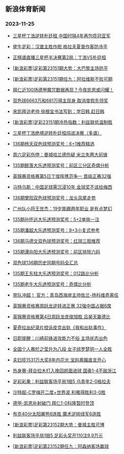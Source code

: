 ## 新浪体育新闻 
### 2023-11-25

+ [三星杯丁浩逆转朴廷桓 中国时隔4年再包揽冠亚军](https://sports.sina.com.cn/go/2023-11-24/doc-imzvtazu4616229.shtml)

+ [佬牛足彩：汉堡主胜作胆 格拉夫夏普作客防冷平](https://sports.sina.com.cn/l/2023-11-24/doc-imzvsncu5531933.shtml)

+ [正棋谱直播三星杯半决赛第2局：丁浩VS朴廷桓](https://sports.sina.com.cn/go/2023-11-24/doc-imzvswtt3673827.shtml)

+ [[新浪彩票]足彩第23151期大势：大巴黎主场防平](https://sports.sina.com.cn/l/2023-11-24/doc-imzvsncu5517841.shtml)

+ [[新浪彩票]足彩第23151期任九：阿拉维斯不败可期](https://sports.sina.com.cn/l/2023-11-24/doc-imzvsnea4846947.shtml)

+ [拜仁近100场德甲魔咒数据再现？今夜凯恩或闪耀！](https://sports.sina.com.cn/l/2023-11-24/doc-imzvsncu5515934.shtml)

+ [双色球6663万和681万得主现身 取消度假先领奖](https://sports.sina.com.cn/l/2023-11-24/doc-imzvsfvw5645475.shtml)

+ [宋凯拜访老帅 徐根宝书法写到：学日韩 赶日韩](https://sports.sina.com.cn/china/2023-11-24/doc-imzvssmv3735080.shtml)

+ [[新浪彩票]足彩23151期冷热指数：利兹联低温制胜](https://sports.sina.com.cn/l/2023-11-24/doc-imzvsncv7031461.shtml)

+ [三星杯丁浩绝境逆转朴廷桓闯进决赛（多谱）](https://sports.sina.com.cn/go/2023-11-24/doc-imzvtiip3502244.shtml)

+ [136期杨天双色球预测奖号：6+1推荐精选](https://sports.sina.com.cn/l/2023-11-24/doc-imzvssms5473892.shtml)

+ [周六足彩伤停：曼城哈兰德伤疑 米兰失两大前锋](https://sports.sina.com.cn/l/2023-11-24/doc-imzvtiik5191815.shtml)

+ [135期鲸落大乐透预测奖号：前区三分区奇偶分析](https://sports.sina.com.cn/l/2023-11-24/doc-imzvssms5442826.shtml)

+ [英锦赛资格赛第5日丁俊晖携范争一 晋级正赛32强](https://sports.sina.com.cn/others/snooker/2023-11-24/doc-imzvqieu6506895.shtml)

+ [马特乌斯：中国足球需沉浸10年 金球奖不该给梅西](https://sports.sina.com.cn/china/2023-11-24/doc-imzvtiim6709020.shtml)

+ [136期樊阳双色球预测奖号：龙头凤尾走势](https://sports.sina.com.cn/l/2023-11-24/doc-imzvssmy4802378.shtml)

+ [广州队小将王世杰：19岁能踢两年职业 是有点梦幻](https://sports.sina.com.cn/china/2023-11-24/doc-imzvssmv3771131.shtml)

+ [135期孙怀远大乐透预测奖号：5+2单挑一注](https://sports.sina.com.cn/l/2023-11-24/doc-imzvssmt6964805.shtml)

+ [135期潘超大乐透预测奖号：9+3小复式参考](https://sports.sina.com.cn/l/2023-11-24/doc-imzvssmv3742797.shtml)

+ [136期马德文双色球预测奖号：红球三胆推荐](https://sports.sina.com.cn/l/2023-11-24/doc-imzvssms5472536.shtml)

+ [135期谭向阳大乐透预测奖号：前区排除六码](https://sports.sina.com.cn/l/2023-11-24/doc-imzvssms5442579.shtml)

+ [双色球136期历史同期号码全汇总](https://sports.sina.com.cn/l/2023-11-24/doc-imzvssmv3774175.shtml)

+ [135期王东柱大乐透预测奖号：012路比分析](https://sports.sina.com.cn/l/2023-11-24/doc-imzvssmy4772161.shtml)

+ [135期老牛大乐透预测奖号：奇偶比分析](https://sports.sina.com.cn/l/2023-11-24/doc-imzvssmy4770818.shtml)

+ [带队冲超！ 官方：青岛西海岸主帅佐兰-扬科维奇离任](https://sports.sina.com.cn/china/2023-11-24/doc-imzvtazp6782787.shtml)

+ [英锦赛资格赛周跃龙逆转进正赛 32强中国占据6席](https://sports.sina.com.cn/others/snooker/2023-11-24/doc-imzvssmv3770087.shtml)

+ [英锦赛资格赛第4日周跃龙庞俊旭胜 吕昊天赢德比](https://sports.sina.com.cn/others/snooker/2023-11-24/doc-imzvmxyc0508287.shtml)

+ [夏奇拉出纪录片控诉皮克出轨《我和出轨事件》](https://sports.sina.com.cn/global/others/2023-11-24/doc-imzvssmv3722698.shtml)

+ [日职提醒：川崎前锋进攻能力不俗 主场状态出色](https://sports.sina.com.cn/l/2023-11-24/doc-imzvsncu5521481.shtml)

+ [全国个人赛於之莹升为八段 女子组罗楚玥一人全胜](https://sports.sina.com.cn/go/2023-11-24/doc-imzvtiis4536256.shtml)

+ [夫妇揽1531万大奖8年内花光 宝妈离婚直言开心](https://sports.sina.com.cn/l/2023-11-24/doc-imzvsfwe4974627.shtml)

+ [热身赛-拜合拉木打入挽回颜面进球 国奥1-4不敌浙江](https://sports.sina.com.cn/china/2023-11-24/doc-imzvtazp6784076.shtml)

+ [足彩彩果：利兹联客场平局1赔5 乌青年2-0格拉夫](https://sports.sina.com.cn/l/2023-11-25/doc-imzvurce8444016.shtml)

+ [沙特超-C罗梅开二度+世界波 利雅得胜利3-0胜](https://sports.sina.com.cn/global/others/2023-11-25/doc-imzvurce8451832.shtml)

+ [德甲-凯恩补射破门 拜仁1-0科隆暂时登顶](https://sports.sina.com.cn/global/germany/2023-11-25/doc-imzvurav6145156.shtml)

+ [布克40分太阳屠熊6连胜 魔术逆转绿军6连胜](https://sports.sina.com.cn/basketball/nba/2023-11-25/doc-imzvuvky3775782.shtml)

+ [[新浪彩票]足彩第23152期大势：曼城主胜可博](https://sports.sina.com.cn/l/2023-11-25/doc-imzvurce8445035.shtml)

+ [利兹联客场平局1赔5 足彩头奖开110注9.9万元](https://sports.sina.com.cn/l/2023-11-25/doc-imzvurce8444016.shtml)

+ [[新浪彩票]足彩第23152期任九：阿森纳客场赢球](https://sports.sina.com.cn/l/2023-11-25/doc-imzvurav6136561.shtml)

